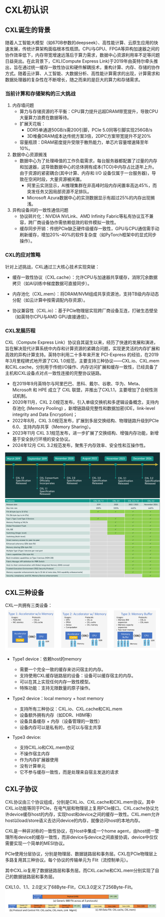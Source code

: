 
# CXL初认识
## CXL诞生的背景
随着人工智能大模型（如670B参数的deepseek）、高性能计算、云原生应用的快速发展，传统计算架构面临根本性瓶颈。CPU与GPU、FPGA等异构加速器之间的协作效率低下，内存带宽增速远落后于算力需求，数据中心资源利用率不足等问题日益突出。在此背景下，CXL(Compute Express Link)于2019年由英特尔牵头推出，旨在通过统一缓存一致性协议和硬件解耦技术，重构计算、内存、存储的协作方式。随着云计算、人工智能、大数据分析、高性能计算需求的出现，计算需求和数据处理器的复杂性在不断增长，随之而来的是巨大的算力和存储需求。
### 当前计算和存储架构的三大挑战
1. 内存墙问题
    - 算力与存储资源的不平衡：CPU算力提升远超DRAM带宽提升，导致CPU大量算力浪费在数据等待。
    - 扩展天花板：
        - DDR5单通道50GB/s需200引脚，PCIe 5.0同等引脚实现256GB/s
        - 3D堆叠DRAM成本达传统方案3倍，2DPC方案带宽提升不足20%
    - 容量瓶颈：DRAM密度提升受限于散热能力，单芯片容量增速降至年10%。
2. 数据中心资源搁浅
    - 数据中心为了处理峰值的工作负载需求，每台服务器都配置了过量的内存和加速器，这导致数据中心的总体拥有成本(TCO)中内存占比逐年上升。由于资源的紧密耦合(其中计算、内存和 I/O 设备仅属于一台服务器)，导致在空闲时段，大量资源被闲置。
        - 阿里云实测显示，AI推理集群在非高峰时段内存闲置率高达45%，而突发任务又因局部资源不足排队。
        - Microsoft Azura数据中心的实测数据显示有超过25%的内存出现搁浅。
3. 异构设备间的一致性通信问题
    - 协议碎片化：NVIDIA NVLink、AMD Infinity Fabric等私有协议互不兼容，跨厂商设备协作需依赖低效的软件模拟一致性。
    - 缓存同步开销：传统PCIe缺乏硬件级缓存一致性，GPU与CPU通信需手动刷新缓存，增加20%-40%的软件复杂度（如PyTorch框架中的显式同步操作）。

### CXL的应对策略
针对上述挑战，CXL通过三大核心技术实现突破：

- 缓存一致性协议（CXL.cache）：允许CPU与加速器共享缓存，消除冗余数据拷贝（如AI训练中梯度数据可直接同步）。

- 内存池化（CXL.mem）：将DRAM/NVM组成共享资源池，支持TB级内存动态分配（如云计算中按需调配内存资源）。

- 协议兼容性（CXL.io）：基于PCIe物理层实现跨厂商设备互连，打破生态壁垒（如英特尔CPU与AMD GPU直接通信）。

### CXL发展历程
CXL（Compute Express Link）协议自其诞生以来，经历了快速的发展和演进，旨在解决现代计算系统中内存和计算资源的紧耦合问题，实现更灵活的内存扩展和高效的异构计算支持。英特尔利用二十多年来开发 PCI-Express 的经验，在2019年3月里程碑式地开源了CXL 1.0规范，主要支持三种协议——CXL.io、CXL.mem和CXL.cache，分别用于传统I/O操作、内存访问扩展和缓存一致性，已经具备了主机和CXL设备点对点一致性连接的完整协议链路。

- 在2019年9月英特尔与阿里巴巴、思科、戴尔、谷歌、华为、Meta、Microsoft 和 HPE 成立了 CXL 联盟，并推出了CXL1.1，主要增加了合规性测试机制。
- 2020年11月，CXL 2.0规范发布，引入单级交换机和多逻辑设备概念，支持内存池化 (Memory Pooling) ，新增链路级完整性和数据加密(IDE，link-level integrity and Data Encryption)；
- 2022年8月，CXL 3.0规范发布，扩展到多层交换结构、物理链路升级到PCIe 6.0、支持内存共享（Memory Sharing）。
- 2023年11月 CXL 3.1规范发布，进一步扩展了交换结构、增强内存功能，新增基于安全执行环境的安全协议。
- 2024年12月 CXL 3.2规范发布，聚焦于内存效率、安全性和互操作性。 
<!-- ![](../images/cxl_timeline.png) -->
![](https://github.com/IcarusSong/cxl-introduction/blob/main/images/cxl_timeline.png)
![](../images/cxl_feature.png)

## CXL三种设备
CXL一共拥有三类设备：
![](../images/cxl_type.png)
- Type1 device：依赖host的memory
    - 需要一个完全一致的缓存来访问宿主的内存。
    - 支持使用CXL缓存链路层的设备：设备可以缓存宿主的内存。
    - 可以在其上实现任何内存一致性模型。
    - 特殊功能：支持无限数量的原子操作。
- Type2 device：local memory + host memory

    - 支持所有三种协议：CXL.io、CXL.cache和CXL.mem
    - 设备额外拥有内存（如DDR、HBM等）
    - 设备具备缓存 + 内存（设备管理的一致性）
    - 设备内存可以是私有的，也可以与宿主共享
- Type3 device:
    - 支持CXL.io和CXL.mem协议
    - 不操作宿主内存
    - 作为内存扩展器使用
    - 没有计算单元
    - 它不参与缓存一致性，而是处理来自宿主发送的请求



## CXL子协议
CXL协议由三个协议组成，分别是CXL.io、CXL.cache和CXL.mem协议。其中CXL.io功能等同于PCIe，在电气层和物理层上复用PCIe接口。CXL.cache协议允许device缓存host的内存，实现host和device之间的缓存一致性。CXL.mem允许host以load/store语义去访问device的内存，就像访问host的本地内存。

CXL是一种非对称的一致性协议，在Host中集成一个home agent，由host统一管理所有device的缓存一致性，而非device与device之间直接协调，device中仅仅需要实现一个简单的MESI协议。


<!-- 为了最快的说明CXL，先从CXL 1.1开始讲起。 -->

PCIe使用分层协议，分别是物理层、数据链路层和事务层。CXL在PCIe物理层上多路复用其三种协议。每个协议的传输单元为 Flit（流控制单元）。

其中CXL.io复用了数据链路层和事务层。而CXL.cache和CXL.mem分别实现了自己的数据链路层和事务层。

CXL1.0、1.1、2.0定义了68Byte-Flit，CXL3.0定义了256Byte-Filt。
![](../images/cxl_flit64.png)